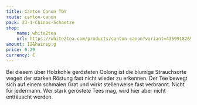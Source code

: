 ```yaml
---
title: Canton Canon TGY
route: canton-canon
pack: 23-1-Chinas-Schaetze
shop:
    name: white2tea
    url: https://white2tea.com/products/canton-canon?variant=43599182692580
amount: 12&hairsp;g
price: 0.29
currency: €
---
```

Bei diesem über Holzkohle gerösteten Oolong ist die blumige Strauchsorte wegen der starken Röstung fast nicht wieder zu erkennen. Der Tee bewegt sich auf einem schmalen Grat und wirkt stellenweise fast verbrannt. Nicht für jedermann. Wer stark geröstete Tees mag, wird hier aber nicht enttäuscht werden.